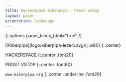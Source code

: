 ```yaml
---
title: Hackerspace Kiberpipa - Prost vstop
layout: paper
orientation: landscape
---
```

{::options parse_block_html="true" /}

<div class="a4page">
![Kiberpipa](logo/kiberpipa-lezeci.svg){:.w80}
{:.center}

HACKERSPACE
{:.center .font20}

PROST VSTOP
{:.center .font60}

`www.kiberpipa.org`
{:.center .underline .font20}
</div>
